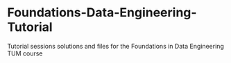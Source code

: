 # Foundations-Data-Engineering-Tutorial
Tutorial sessions solutions and files for the Foundations in Data Engineering TUM course

